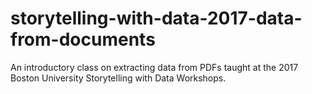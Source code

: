 # storytelling-with-data-2017-data-from-documents
An introductory class on extracting data from PDFs taught at the 2017 Boston University Storytelling with Data Workshops.
